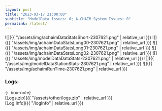 ```yaml
---
layout: post
title: "2023-03-17 21:00:00"
subtitle: "ModelData Issues: 0; A-CHAIM System Issues: 0"
permalink: /latest/
---
```


![]({{ "/assets/img/achaimDataStatsShort-2307621.png" | relative_url }})
![]({{ "/assets/img/achaimDataStatsLong00-2307621.png" | relative_url }})
![]({{ "/assets/img/achaimDataStatsLong01-2307621.png" | relative_url }})
![]({{ "/assets/img/achaimDataStatsLong02-2307621.png" | relative_url }})
![]({{ "/assets/img/modelDataDataStats-2307621.png" | relative_url }})
![]({{ "/assets/img/modelDataStationStats-2307621.png" | relative_url }})
![]({{ "/assets/img/achaimRunTime-2307621.png" | relative_url }})




### Logs:  
  
{: .box-note}  
[Logs.zip]({{ "/assets/other/logs.zip" | relative_url }})  
[Log Info]({{ "/logInfo" | relative_url }})  
